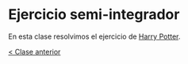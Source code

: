 # Ejercicio semi-integrador

En esta clase resolvimos el ejercicio de [Harry Potter](https://github.com/pdep-mit/ejemplos-de-clase-prolog/blob/master/clase%204.pl).

[< Clase anterior](https://github.com/pdep-mit/bitacora-de-clase/blob/master/clase-13.md)
